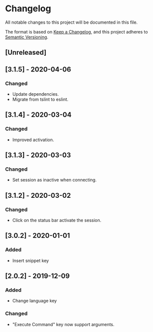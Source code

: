 # Changelog

All notable changes to this project will be documented in this file.

The format is based on [Keep a Changelog](https://keepachangelog.com/en/1.0.0/),
and this project adheres to [Semantic Versioning](https://semver.org/spec/v2.0.0.html).

## [Unreleased]

## [3.1.5] - 2020-04-06

### Changed

- Update dependencies.
- Migrate from tslint to eslint.

## [3.1.4] - 2020-03-04

### Changed

- Improved activation.

## [3.1.3] - 2020-03-03

### Changed

- Set session as inactive when connecting.

## [3.1.2] - 2020-03-02

### Changed

- Click on the status bar activate the session.

## [3.0.2] - 2020-01-01

### Added

- Insert snippet key

## [2.0.2] - 2019-12-09

### Added

- Change language key

### Changed

- "Execute Command" key now support arguments.
